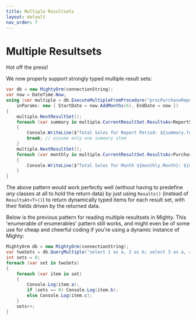 ```yaml
---
title: Multiple Resultsets
layout: default
nav_order: 7
---
```


# Multiple Resultsets


Hot off the press!

We now properly support strongly typed multiple result sets:

```c#
var db = new MightyOrm(connectionString);
var now = DateTime.Now;
using (var multiple = db.ExecuteMultipleFromProcedure("procPurchaseReport",
    inParams: new { StartDate = now.AddMonths(6), EndDate = now })
{
    multiple.NextResultSet();
    foreach (var summary in multiple.CurrentResultSet.ResultsAs<ReportSummary>())
    {
        Console.WriteLine($"Total Sales for Report Period: ${summary.Total}");
        break; // assume only one summary item
    }
    multiple.NextResultSet();
    foreach (var monthly in multiple.CurrentResultSet.ResultsAs<PurchaseReportMonthly>())
    {
        Console.WriteLine($"Total Sales for Month ${monthly.Month}: ${monthly.Total}");
    }
}
```

The above pattern would work perfectly well (without having to predefine *any* classes at all to hold the return data) by just using `Results()` (instead of `ResultsAt<T>()`) to return dynamically typed items for each result set, with their fields driven by the returned data.

Below is the previous pattern for reading multiple resultsets in Mighty. This 'enumerable of enumerables' pattern still works, and might even be of some use for cheap and cheerful coding if you're using a dynamic instance of Mighty:

```c#
MightyOrm db = new MightyOrm(connectionString);
var twoSets = db.QueryMultiple("select 1 as a, 2 as b; select 3 as a, 4 as c;");
int sets = 0;
foreach (var set in twoSets)
{
    foreach (var item in set)
    {
        Console.Log(item.a);
        if (sets == 0) Console.Log(item.b);
        else Console.Log(item.c);
    }
    sets++;
}
```